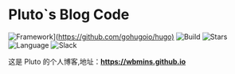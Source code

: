 # Pluto`s Blog Code

![Framework](https://img.shields.io/badge/framework%20-hugo-ff4088?&logo=hugo)](<https://github.com/gohugoio/hugo)>
![Build](https://github.com/wbmins/Hugo/workflows/build/badge.svg)
![Stars](https://img.shields.io/github/stars/wbmins/blog.svg)
![Language](https://img.shields.io/badge/framework-hugo-orange.svg)
![Slack](https://img.shields.io/badge/slack-996icu-green.svg?style=flat-square)

这是 Pluto 的个人博客,地址：**<https://wbmins.github.io>**
